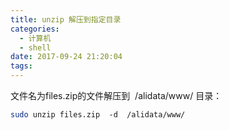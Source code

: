```yaml
---
title: unzip 解压到指定目录
categories:
  - 计算机
  - shell
date: 2017-09-24 21:20:04
tags:
---
```


文件名为files.zip的文件解压到  /alidata/www/ 目录：
``` bash
sudo unzip files.zip  -d  /alidata/www/
```